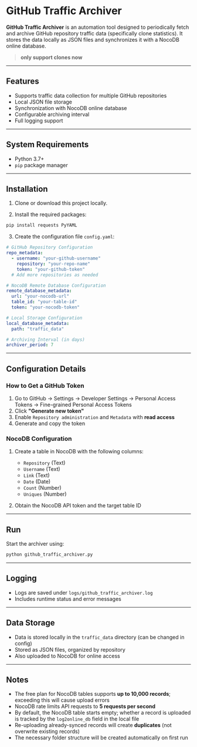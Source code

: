 # GitHub Traffic Archiver

**GitHub Traffic Archiver** is an automation tool designed to periodically fetch and archive GitHub repository traffic data (specifically clone statistics). It stores the data locally as JSON files and synchronizes it with a NocoDB online database.

> **only support clones now**
---

## Features

- Supports traffic data collection for multiple GitHub repositories  
- Local JSON file storage  
- Synchronization with NocoDB online database  
- Configurable archiving interval  
- Full logging support  

---

## System Requirements

- Python 3.7+  
- `pip` package manager  

---

## Installation

1. Clone or download this project locally.

2. Install the required packages:

```bash
pip install requests PyYAML
```

3. Create the configuration file `config.yaml`:

```yaml
# GitHub Repository Configuration
repo_metadata:
  - username: "your-github-username"
    repository: "your-repo-name"
    token: "your-github-token"
  # Add more repositories as needed

# NocoDB Remote Database Configuration
remote_database_metadata:
  url: "your-nocodb-url"
  table_id: "your-table-id"
  token: "your-nocodb-token"

# Local Storage Configuration
local_database_metadata:
  path: "traffic_data"

# Archiving Interval (in days)
archiver_period: 7
```

---

## Configuration Details

### How to Get a GitHub Token

1. Go to GitHub → Settings → Developer Settings → Personal Access Tokens → Fine-grained Personal Access Tokens  
2. Click **"Generate new token"**  
3. Enable `Repository administration` and `Metadata` with **read access**  
4. Generate and copy the token  

### NocoDB Configuration

1. Create a table in NocoDB with the following columns:
   - `Repository` (Text)
   - `Username` (Text)
   - `Link` (Text)
   - `Date` (Date)
   - `Count` (Number)
   - `Uniques` (Number)

2. Obtain the NocoDB API token and the target table ID  


---

## Run

Start the archiver using:

```bash
python github_traffic_archiver.py
```

---

## Logging

- Logs are saved under `logs/github_traffic_archiver.log`
- Includes runtime status and error messages

---

## Data Storage

- Data is stored locally in the `traffic_data` directory (can be changed in config)
- Stored as JSON files, organized by repository
- Also uploaded to NocoDB for online access

---

## Notes

- The free plan for NocoDB tables supports **up to 10,000 records**; exceeding this will cause upload errors
- NocoDB rate limits API requests to **5 requests per second**
- By default, the NocoDB table starts empty; whether a record is uploaded is tracked by the `log2online_db` field in the local file
- Re-uploading already-synced records will create **duplicates** (not overwrite existing records)
- The necessary folder structure will be created automatically on first run

